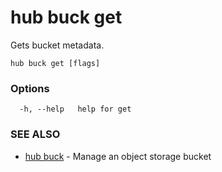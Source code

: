 # hub buck get

Gets bucket metadata.

```
hub buck get [flags]
```

### Options

```
  -h, --help   help for get
```

### SEE ALSO

* [hub buck](hub_buck.md)	 - Manage an object storage bucket
